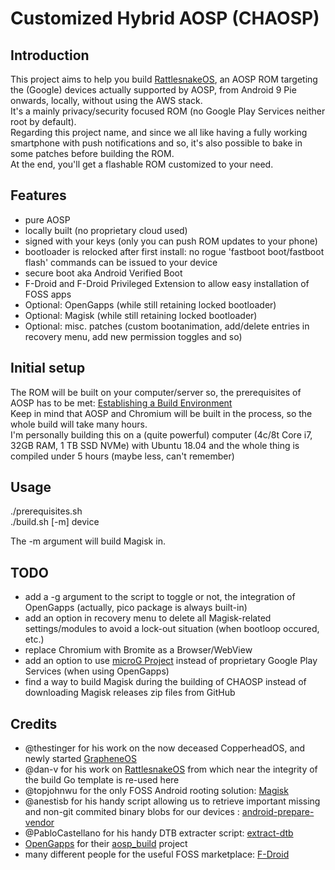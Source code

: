 # Customized Hybrid AOSP (CHAOSP)  

## Introduction  

This project aims to help you build [RattlesnakeOS](https://github.com/RattlesnakeOS), an AOSP ROM targeting the (Google) devices actually supported by AOSP, from Android 9 Pie onwards, locally, without using the AWS stack.  
It's a mainly privacy/security focused ROM (no Google Play Services neither root by default).  
Regarding this project name, and since we all like having a fully working smartphone with push notifications and so, it's also possible to bake in some patches before building the ROM.  
At the end, you'll get a flashable ROM customized to your need.  

## Features  

* pure AOSP  
* locally built (no proprietary cloud used)  
* signed with your keys (only you can push ROM updates to your phone)  
* bootloader is relocked after first install: no rogue 'fastboot boot/fastboot flash' commands can be issued to your device  
* secure boot aka Android Verified Boot  
* F-Droid and F-Droid Privileged Extension to allow easy installation of FOSS apps  
* Optional: OpenGapps (while still retaining locked bootloader)  
* Optional: Magisk (while still retaining locked bootloader)  
* Optional: misc. patches (custom bootanimation, add/delete entries in recovery menu, add new permission toggles and so)  


## Initial setup  

The ROM will be built on your computer/server so, the prerequisites of AOSP has to be met: [Establishing a Build Environment](https://source.android.com/setup/build/initializing)  
Keep in mind that AOSP and Chromium will be built in the process, so the whole build will take many hours.  
I'm personally building this on a (quite powerful) computer (4c/8t Core i7, 32GB RAM, 1 TB SSD NVMe) with Ubuntu 18.04 and the whole thing is compiled under 5 hours (maybe less, can't remember)  


## Usage  

./prerequisites.sh  
./build.sh [-m] device  

The -m argument will build Magisk in.  


## TODO  
* add a -g argument to the script to toggle or not, the integration of OpenGapps (actually, pico package is always built-in)  
* add an option in recovery menu to delete all Magisk-related settings/modules to avoid a lock-out situation (when bootloop occured, etc.)  
* replace Chromium with Bromite as a Browser/WebView  
* add an option to use [microG Project](https://microg.org/) instead of proprietary Google Play Services (when using OpenGapps)  
* find a way to build Magisk during the building of CHAOSP instead of downloading Magisk releases zip files from GitHub  

## Credits  
* @thestinger for his work on the now deceased CopperheadOS, and newly started [GrapheneOS](https://github.com/GrapheneOS)  
* @dan-v for his work on [RattlesnakeOS](https://github.com/dan-v/rattlesnakeos-stack) from which near the integrity of the build Go template is re-used here  
* @topjohnwu for the only FOSS Android rooting solution: [Magisk](https://github.com/topjohnwu/Magisk)  
* @anestisb for his handy script allowing us to retrieve important missing and non-git commited binary blobs for our devices : [android-prepare-vendor](https://github.com/anestisb/android-prepare-vendor)  
* @PabloCastellano for his handy DTB extracter script: [extract-dtb](https://github.com/PabloCastellano/extract-dtb)  
* [OpenGapps](https://github.com/opengapps) for their [aosp_build](https://github.com/opengapps/aosp_build) project  
* many different people for the useful FOSS marketplace: [F-Droid](https://github.com/f-droid)  


